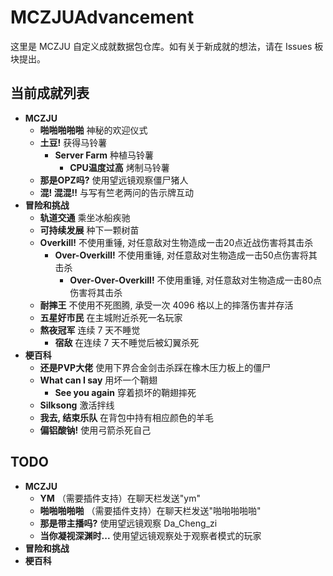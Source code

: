 # MCZJUAdvancement

这里是 MCZJU 自定义成就数据包仓库。如有关于新成就的想法，请在 Issues 板块提出。

## 当前成就列表

- **MCZJU**
  - **啪啪啪啪啪**
    神秘的欢迎仪式
  - **土豆!**
    获得马铃薯
    - **Server Farm**
      种植马铃薯
      - **CPU温度过高**
        烤制马铃薯
  - **那是OPZ吗?**
    使用望远镜观察僵尸猪人
  - **混! 混混!!**
    与写有竺老两问的告示牌互动
- **冒险和挑战**
  - **轨道交通**
    乘坐冰船疾驰
  - **可持续发展**
    种下一颗树苗
  - **Overkill!**
    不使用重锤, 对任意敌对生物造成一击20点近战伤害将其击杀
    - **Over-Overkill!**
      不使用重锤, 对任意敌对生物造成一击50点伤害将其击杀
      - **Over-Over-Overkill!**
        不使用重锤, 对任意敌对生物造成一击80点伤害将其击杀
  - **耐摔王**
    不使用不死图腾, 承受一次 4096 格以上的摔落伤害并存活
  - **五星好市民**
    在主城附近杀死一名玩家
  - **熬夜冠军**
    连续 7 天不睡觉
    - **宿敌**
      在连续 7 天不睡觉后被幻翼杀死
- **梗百科**
  - **还是PVP大佬**
    使用下界合金剑击杀踩在橡木压力板上的僵尸
  - **What can I say**
    用坏一个鞘翅
    - **See you again**
      穿着损坏的鞘翅摔死
  - **Silksong**
    激活拌线
  - **我去, 结束乐队**
    在背包中持有相应颜色的羊毛
  - **偏铝酸钠!**
    使用弓箭杀死自己

## TODO

- **MCZJU**
  - **YM**
    （需要插件支持）在聊天栏发送"ym"
  - **啪啪啪啪啪**
    （需要插件支持）在聊天栏发送"啪啪啪啪啪"
  - **那是带主播吗?**
    使用望远镜观察 Da_Cheng_zi
  - **当你凝视深渊时...**
    使用望远镜观察处于观察者模式的玩家
- **冒险和挑战**
- **梗百科**
